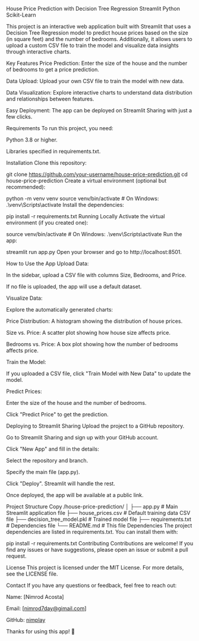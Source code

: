 House Price Prediction with Decision Tree Regression
Streamlit
Python
Scikit-Learn

This project is an interactive web application built with Streamlit that uses a Decision Tree Regression model to predict house prices based on the size (in square feet) and the number of bedrooms. Additionally, it allows users to upload a custom CSV file to train the model and visualize data insights through interactive charts.

Key Features
Price Prediction: Enter the size of the house and the number of bedrooms to get a price prediction.

Data Upload: Upload your own CSV file to train the model with new data.

Data Visualization: Explore interactive charts to understand data distribution and relationships between features.

Easy Deployment: The app can be deployed on Streamlit Sharing with just a few clicks.

Requirements
To run this project, you need:

Python 3.8 or higher.

Libraries specified in requirements.txt.

Installation
Clone this repository:


git clone https://github.com/your-username/house-price-prediction.git
cd house-price-prediction
Create a virtual environment (optional but recommended):


python -m venv venv
source venv/bin/activate  # On Windows: .\venv\Scripts\activate
Install the dependencies:


pip install -r requirements.txt
Running Locally
Activate the virtual environment (if you created one):


source venv/bin/activate  # On Windows: .\venv\Scripts\activate
Run the app:


streamlit run app.py
Open your browser and go to http://localhost:8501.

How to Use the App
Upload Data:

In the sidebar, upload a CSV file with columns Size, Bedrooms, and Price.

If no file is uploaded, the app will use a default dataset.

Visualize Data:

Explore the automatically generated charts:

Price Distribution: A histogram showing the distribution of house prices.

Size vs. Price: A scatter plot showing how house size affects price.

Bedrooms vs. Price: A box plot showing how the number of bedrooms affects price.

Train the Model:

If you uploaded a CSV file, click "Train Model with New Data" to update the model.

Predict Prices:

Enter the size of the house and the number of bedrooms.

Click "Predict Price" to get the prediction.

Deploying to Streamlit Sharing
Upload the project to a GitHub repository.

Go to Streamlit Sharing and sign up with your GitHub account.

Click "New App" and fill in the details:

Select the repository and branch.

Specify the main file (app.py).

Click "Deploy". Streamlit will handle the rest.

Once deployed, the app will be available at a public link.

Project Structure
Copy
/house-price-prediction/
│
├── app.py                # Main Streamlit application file
├── house_prices.csv      # Default training data CSV file
├── decision_tree_model.pkl # Trained model file
├── requirements.txt      # Dependencies file
└── README.md             # This file
Dependencies
The project dependencies are listed in requirements.txt. You can install them with:


pip install -r requirements.txt
Contributing
Contributions are welcome! If you find any issues or have suggestions, please open an issue or submit a pull request.

License
This project is licensed under the MIT License. For more details, see the LICENSE file.

Contact
If you have any questions or feedback, feel free to reach out:

Name: [Nimrod Acosta]

Email: [nimrod7day@gimail.com]

GitHub: [nimplay](https://github.com/nimplay)

Thanks for using this app! 🚀


